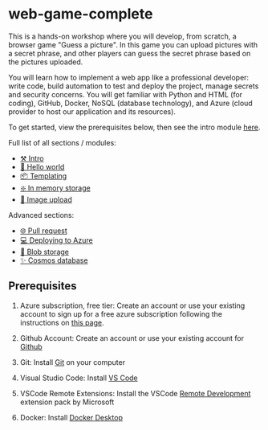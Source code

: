 # web-game-complete

This is a hands-on workshop where you will develop, from scratch, a browser game "Guess a picture". In this game you can upload pictures with a secret phrase, and other players can guess the secret phrase based on the pictures uploaded.

You will learn how to implement a web app like a professional developer: write code, build automation to test and deploy the project, manage secrets and security concerns. You will get familiar with Python and HTML (for coding), GitHub, Docker, NoSQL (database technology), and Azure (cloud provider to host our application and its resources).

To get started, view the prerequisites below, then see the intro module [here](modules/00_intro/README.md).

Full list of all sections / modules:

- [⚒️ Intro](modules/00_intro/README.md)
- [🚦 Hello world](modules/01_hello_world_api/README.md)
- [📦 Templating](modules/02_templating/README.md)
- [❇️ In memory storage](modules/03_in_memory_storage/README.md)
- [🚀 Image upload](modules/04_add_images/README.md)

Advanced sections:

- [🌐 Pull request](modules/10_pull_request_pipeline/README.md)
- [💻 Deploying to Azure](modules/11_deploying_to_azure/README.md)
- [📁 Blob storage](modules/12_add_blob_storage/README.md)
- [✨ Cosmos database](modules/13_cosmos_database/README.md)

## Prerequisites

1. Azure subscription, free tier: Create an account or use your existing account to sign up for a free azure subscription following the instructions on [this page](https://azure.microsoft.com/free/).

2. Github Account: Create an account or use your existing account for [Github](https://github.com)

3. Git: Install [Git](https://github.com/git-guides/install-git) on your computer

4. Visual Studio Code: Install [VS Code](https://code.visualstudio.com/)

5. VSCode Remote Extensions: Install the VSCode [Remote Development](https://marketplace.visualstudio.com/items?itemName=ms-vscode-remote.vscode-remote-extensionpack) extension pack by Microsoft

6. Docker: Install [Docker Desktop](https://www.docker.com/)
